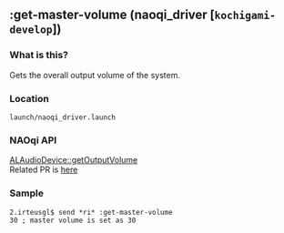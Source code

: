 ## :get-master-volume (naoqi_driver [`kochigami-develop`])

### What is this?

Gets the overall output volume of the system.  

### Location

`launch/naoqi_driver.launch`  

### NAOqi API

[ALAudioDevice::getOutputVolume](http://doc.aldebaran.com/2-5/naoqi/audio/alaudiodevice-api.html#alaudiodevice-api)  
Related PR is [here](https://github.com/jsk-ros-pkg/jsk_robot/pull/814)  

### Sample

```
2.irteusgl$ send *ri* :get-master-volume
30 ; master volume is set as 30
```